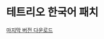 # 테트리오 한국어 패치
[마지막 버전 다운로드](https://github.com/tetriokoreanpatch/tetriokoreanpatch.github.io/releases/latest/download/app.asar)
